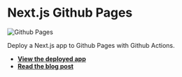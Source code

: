 # Next.js Github Pages

![Github Pages](https://github.com/gregrickaby/nextjs-github-pages/workflows/github%20pages/badge.svg)

Deploy a Next.js app to Github Pages with Github Actions.

- **[View the deployed app](https://gregrickaby.github.io/nextjs-github-pages/)**
- **[Read the blog post](https://gregrickaby.blog/article/nextjs-github-pages)**
